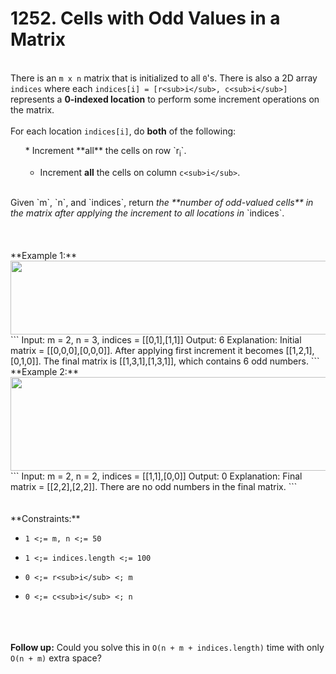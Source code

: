 # 1252. Cells with Odd Values in a Matrix

<br />There is an `m x n` matrix that is initialized to all `0`'s. There is also a 2D array `indices` where each `indices[i] = [r<sub>i</sub>, c<sub>i</sub>]` represents a **0-indexed location** to perform some increment operations on the matrix.<br />
<br />For each location `indices[i]`, do **both** of the following:<br />
<ol>
* Increment **all** the cells on row `r<sub>i</sub>`.

* Increment **all** the cells on column `c<sub>i</sub>`.

</ol>
<br />Given `m`, `n`, and `indices`, return <em>the **number of odd-valued cells** in the matrix after applying the increment to all locations in </em>`indices`.<br />
<br /> <br />
<br />**Example 1:**<br />
<img alt="" src="https://assets.leetcode.com/uploads/2019/10/30/e1.png" style="width:600px;height:118px"/>
```
Input: m = 2, n = 3, indices = [[0,1],[1,1]]
Output: 6
Explanation: Initial matrix = [[0,0,0],[0,0,0]].
After applying first increment it becomes [[1,2,1],[0,1,0]].
The final matrix is [[1,3,1],[1,3,1]], which contains 6 odd numbers.
```
<br />**Example 2:**<br />
<img alt="" src="https://assets.leetcode.com/uploads/2019/10/30/e2.png" style="width:600px;height:150px"/>
```
Input: m = 2, n = 2, indices = [[1,1],[0,0]]
Output: 0
Explanation: Final matrix = [[2,2],[2,2]]. There are no odd numbers in the final matrix.
```
<br /> <br />
<br />**Constraints:**<br />

* `1 <;= m, n <;= 50`

* `1 <;= indices.length <;= 100`

* `0 <;= r<sub>i</sub> <; m`

* `0 <;= c<sub>i</sub> <; n`


<br /> <br />
<br />**Follow up:** Could you solve this in `O(n + m + indices.length)` time with only `O(n + m)` extra space?<br />